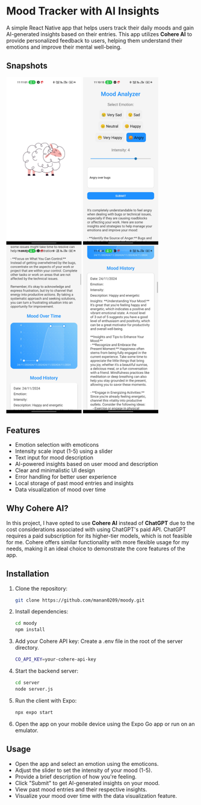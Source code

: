 # Mood Tracker with AI Insights

A simple React Native app that helps users track their daily moods and gain AI-generated insights based on their entries. This app utilizes **Cohere AI** to provide personalized feedback to users, helping them understand their emotions and improve their mental well-being. 

## Snapshots
<img src="Snapshots/1.jpg" alt="Project Screenshot" width="200" />   <img src="Snapshots/2.jpg" alt="Project Screenshot" width="200" />   <img src="Snapshots/3.jpg" alt="Project Screenshot" width="200" />   <img src="Snapshots/4.jpg" alt="Project Screenshot" width="200" />



## Features
- Emotion selection with emoticons
- Intensity scale input (1-5) using a slider
- Text input for mood description
- AI-powered insights based on user mood and description
- Clear and minimalistic UI design
- Error handling for better user experience
- Local storage of past mood entries and insights
- Data visualization of mood over time

## Why Cohere AI?
In this project, I have opted to use **Cohere AI** instead of **ChatGPT** due to the cost considerations associated with using ChatGPT's paid API. ChatGPT requires a paid subscription for its higher-tier models, which is not feasible for me. Cohere offers similar functionality with more flexible usage for my needs, making it an ideal choice to demonstrate the core features of the app. 

## Installation

1. Clone the repository:
   ```bash
   git clone https://github.com/manan0209/moody.git
2. Install dependencies:
   ```bash
   cd moody
   npm install
3. Add your Cohere API key:
   Create a .env file in the root of the server directory.
   ```bash
   CO_API_KEY=your-cohere-api-key
4. Start the backend server:
   ```bash
   cd server
   node server.js
5. Run the client with Expo:
   ```bash
   npx expo start
6. Open the app on your mobile device using the Expo Go app or run on an emulator.


## Usage
- Open the app and select an emotion using the emoticons.
- Adjust the slider to set the intensity of your mood (1-5).
- Provide a brief description of how you're feeling.
- Click "Submit" to get AI-generated insights on your mood.
- View past mood entries and their respective insights.
- Visualize your mood over time with the data visualization feature.
